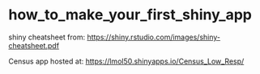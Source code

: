 # how_to_make_your_first_shiny_app

shiny cheatsheet from: https://shiny.rstudio.com/images/shiny-cheatsheet.pdf


Census app hosted at: https://lmol50.shinyapps.io/Census_Low_Resp/
